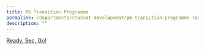 ```yaml
---
title: P6 Transition Programme
permalink: /departments/student-development/p6-transition-programme-ready-sec-go/
description: ""
---
```


[Ready, Sec, Go!](https://www.southviewpri.moe.edu.sg/departments/student-development/primary-6-transition-programme-ready-sec-go/)